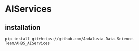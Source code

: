 # AIServices

## installation
`pip install git+https://github.com/Andalusia-Data-Science-Team/AHBS_AIServices`